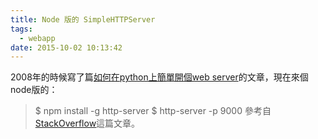 ```yaml
---
title: Node 版的 SimpleHTTPServer
tags:
  - webapp
date: 2015-10-02 10:13:42
---
```


2008年的時候寫了篇[如何在python上簡單開個web server](http://blog.gasolin.idv.tw/2008/02/blog-post.html)的文章，現在來個node版的：

> $ npm install -g http-server
> $ http-server -p 9000
參考自[StackOverflow](http://stackoverflow.com/questions/12905426/what-is-a-faster-alternative-to-pythons-simplehttpserver)這篇文章。